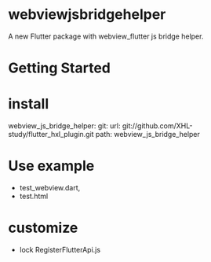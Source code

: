 # webviewjsbridgehelper

A new Flutter package with webview_flutter js bridge helper.

# Getting Started
# install 
  webview_js_bridge_helper:
      git:
        url: git://github.com/XHL-study/flutter_hxl_plugin.git
        path: webview_js_bridge_helper


# Use example
* test_webview.dart,
* test.html

# customize
* lock RegisterFlutterApi.js
